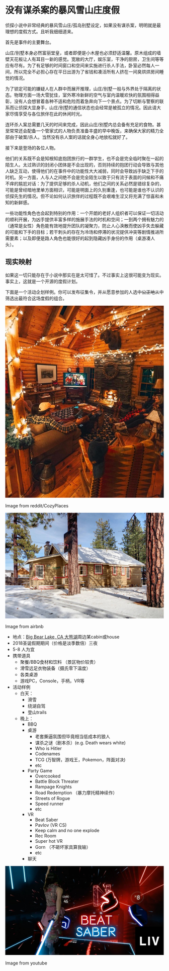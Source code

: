 # 没有谋杀案的暴风雪山庄度假

侦探小说中非常经典的暴风雪山庄/孤岛别墅设定，如果没有谋杀案，明明就是最理想的度假方式。且听我细细道来。

首先是事件的主要舞台。

山庄/别墅本身必然富丽堂皇，或者即便是小木屋也必须舒适温馨。原木组成的墙壁天花板让人有耳目一新的感觉。宽敞的大厅，娱乐室，干净的厨房，卫生间等等应有尽有。为了有足够的时间窗口和空间来实施进行杀人手法，卧室必然每人一间，所以完全不必担心存在平日出游为了省钱和凑活所有人挤在一间臭烘烘房间睡觉的情况。

为了锁定可能的嫌疑人在人群中而展开推理，山庄/别墅一般与外界处于隔离的状态。物理方面一场大雪犹佳，室外寒冷新鲜的空气与室内温暖欢快的氛围相得益彰，没有人会想冒着各种不适和危险而着急奔向下一个景点。为了切断与警察的联系而让侦探大显身手，山庄/别墅的通信状态也会经常是被孤立的情况。因此请大家尽情享受与各位旅伴在此的休闲时光。

连环杀人案总需要几天的时间来完成，因此山庄/别墅内总会备有充足的食物。甚至常常还会配备一个管家式的人物负责准备丰盛的早中晚饭，来确保大家的精力全部由于破案/杀人。当然没有杀人案的话就全身心地放松就好了。

接下来是登场的各位人物。

他们的关系既不会是知根知底抱团旅行的一群学生，也不会是完全临时聚在一起的陌生人。太过熟识的封闭小团体是不会出现的，否则持续的抱团行动会导致与其他人缺乏互动，使得他们的在事件中的功能性大大减弱，同时会导致凶手缺乏下手的时机。另一方面，人与人之间绝不会是完全陌生以致于只有流于表面的问候和不痛不痒的尴尬对话：为了提供足够的杀人动机，他们之间的关系必然是错综复杂的，可能是曾经暗地里单方面相识，可能是明面上的久别重逢，也可能是谁也不认识的侦探先生的情况。但不论如何认识旅伴的过程既不会艰难生涩又将充满了惊喜和未知的新鲜感。

一些功能性角色也会起到特别的作用：一个开朗的老好人组织者可以保证一切活动的顺利开展，为凶手提供丰富多样的施展手法的时机和空间；一到两个拥有魅力的（通常是女性）角色能有效地提升团队的凝聚力，防止人心涣散而使凶手失去躲藏的可能和下手的目标；若干刺头的存在为冷场和停滞的状况提供冲突等剧情推进所需要素；以及即便是路人角色也能很好的起到隐藏凶手身份的作用（桌游凑人头）。

## 现实映射

如果这一切只能存在于小说中那实在是太可惜了。不过事实上这很可能变为现实。事实上，这就是一个开源的度假计划。

下面是一个活动企划样例。你可以发布征集令，并从愿意参加的人选中~~公正地~~从中筛选出最符合这场度假的组合。

![](img/1.jpg)

Image from reddit/CozyPlaces

![](img/2.jpg)

Image from airbnb

* 地点：[Big Bear Lake, CA 大熊湖](https://www.google.com/maps/place/Big+Bear+Lake,+CA)周边某cabin或house
* 2018圣诞假期期间（价格是淡季数倍）三夜
* 5-8 人为宜
* 携带道具
    - 聚餐/BBQ食材和饮料 （景区物价较贵）
    - 滑雪远足衣物装备（摄氏零下温度）
    - 各类桌游
    - 游戏PC，Console，手柄，VR等
* 活动样例
    - 白天：
        - 滑雪
        - 绕湖自驾
        - 登山trails
    - 晚上：
        - BBQ
        - 桌游
            + 老套撕逼氛围但毕竟相当低成本的狼人
            + 谋杀之谜（剧本杀）(e.g. Death wears white)
            + Who is Hitler
            + Codenames
            + TCG (万智牌，游戏王，Pokemon，阵面对决)
            + etc
        - Party Game
            + Overcooked
            + Battle Block Threater
            + Rampage Knights
            + Road Redemption （暴力摩托精神续作）
            + Streets of Rogue
            + Speed runner
            + etc
        - VR
            + Beat Saber
            + Pavlov (VR CS)
            + Keep calm and no one explode
            + Rec Room
            + Super hot VR
            + Gorn （不砸坏家具算我输）
            + etc
        - 聊天

![](img/3.jpg)

Image from youtube
